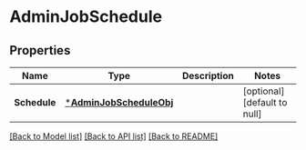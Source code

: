 # AdminJobSchedule

## Properties
Name | Type | Description | Notes
------------ | ------------- | ------------- | -------------
**Schedule** | [***AdminJobScheduleObj**](AdminJobScheduleObj.md) |  | [optional] [default to null]

[[Back to Model list]](../README.md#documentation-for-models) [[Back to API list]](../README.md#documentation-for-api-endpoints) [[Back to README]](../README.md)



